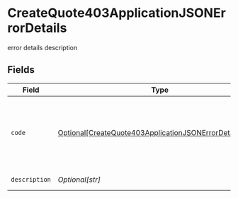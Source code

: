 # CreateQuote403ApplicationJSONErrorDetails

error details description


## Fields

| Field                                                                                                                              | Type                                                                                                                               | Required                                                                                                                           | Description                                                                                                                        |
| ---------------------------------------------------------------------------------------------------------------------------------- | ---------------------------------------------------------------------------------------------------------------------------------- | ---------------------------------------------------------------------------------------------------------------------------------- | ---------------------------------------------------------------------------------------------------------------------------------- |
| `code`                                                                                                                             | [Optional[CreateQuote403ApplicationJSONErrorDetailsCode]](../../models/errors/createquote403applicationjsonerrordetailscode.md)    | :heavy_minus_sign:                                                                                                                 | The detailed error code associated with HTTP status 403.<br/>* `fx_client_no_access`: The client is authenticated but not authorized.<br/> |
| `description`                                                                                                                      | *Optional[str]*                                                                                                                    | :heavy_minus_sign:                                                                                                                 | Description of the error.                                                                                                          |